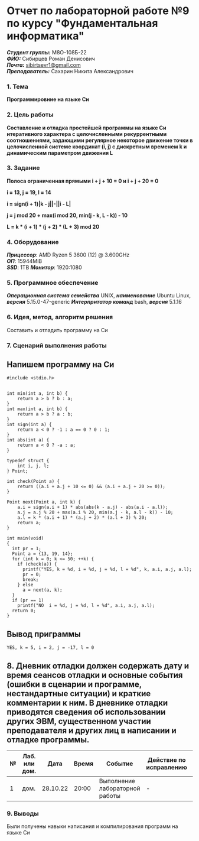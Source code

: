 # Отчет по лабораторной работе №9 по курсу "Фундаментальная информатика"
___Студент группы:___ М8О-108Б-22 \
___ФИО:___ Сибирцев Роман Денисович \
___Почта:___ sibirtsevr1@gmail.com \
___Преподаватель:___ Сахарин Никита Александрович 

### 1. Тема
 __Программировние на языке Си__

### 2. Цель работы
__Составление и отладка простейшей программы на языке Си итеративного характера с целочисленными рекуррентными соотношениями, задающими регулярное некоторое движение точки в целочисленной системе координат (i, j) с дискретным временем k и динамическим параметром движения L__

### 3. Задание
__Полоса ограниченная прямыми i + j + 10 = 0 и i + j + 20 = 0__

__i = 13, j = 19, l = 14__

__i = sign(i + 1)|k - j||-||i - L|__

__j = j mod 20 + max(i mod 20, min(j - k, L - k))  - 10__

__L = k * (i + 1) * (j + 2) * (L + 3) mod 20__

### 4. Оборудование
___Прицессор___: AMD Ryzen 5 3600 (12) @ 3.600GHz \
___ОП___: 15944MiB \
___SSD___: 1TB
___Монитор___: 1920:1080

### 5. Программное обеспечение
___Операционная система семейства___ UNIX, ___наименование___ Ubuntu Linux, ___версия___ 5.15.0-47-generic
___Интерпритатор команд___ bash, ___версия___ 5.1.16

### 6. Идея, метод, алгоритм решения
Составить и отладить программу на Си

### 7. Сценарий выполнения работы

## Напишем программу на Си
```
#include <stdio.h>


int min(int a, int b) {
    return a > b ? b : a;
}
int max(int a, int b) {
    return a > b ? a : b;
} 
int sign(int a) {
    return a < 0 ? -1 : a == 0 ? 0 : 1;
}
int abs(int a) {
    return a < 0 ? -a : a;
}

typedef struct {
    int i, j, l;
} Point;

int check(Point a) {
    return ((a.i + a.j + 10 <= 0) && (a.i + a.j + 20 >= 0));
}

Point next(Point a, int k) {
    a.i = sign(a.i + 1) * abs(abs(k - a.j) - abs(a.i - a.l));
    a.j = a.j % 20 + max(a.i % 20, min(a.j - k, a.l - k)) - 10;
    a.l = k * (a.i + 1) * (a.j + 2) * (a.l + 3) % 20;
    return a;
}

int main(void)
{
  int pr = 1;
  Point a = {13, 19, 14};
  for (int k = 0; k <= 50; ++k) {
    if (check(a)) {
      printf("YES, k = %d, i = %d, j = %d, l = %d", k, a.i, a.j, a.l);
      pr = 0;
      break;
    } else
      a = next(a, k);
  }
  if (pr == 1)
    printf("NO  i = %d, j = %d, l = %d", a.i, a.j, a.l);
  return 0;
}

```
## Вывод приграммы
```
YES, k = 5, i = 2, j = -17, l = 0
```

## 8. Дневник отладки должен содержать дату и время сеансов отладки и основные события (ошибки в сценарии и программе, нестандартные ситуации) и краткие комментарии к ним. В дневнике отладки приводятся сведения об использовании других ЭВМ, существенном участии преподавателя и других лиц в написании и отладке программы.

| № |  Лаб. или дом. | Дата | Время | Событие | Действие по исправлению | Примечание |
| ------ | ------ | ------ | ------ | ------ | ------ | ------ |
| 1 | дом. | 28.10.22 | 20:00 | Выполнение лабораторной работы | - | - |

### 9. Выводы

Были получены навыки написания и компилирования программ на языке Си
